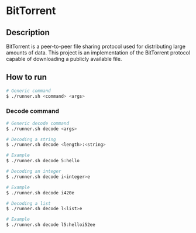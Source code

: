 # BitTorrent

## Description
BitTorrent is a peer-to-peer file sharing protocol used for distributing large amounts of data.
This project is an implementation of the BitTorrent protocol capable of downloading a publicly available file.

## How to run

```bash
# Generic command
$ ./runner.sh <command> <args>
```


### Decode command

```bash
# Generic decode command
$ ./runner.sh decode <args>
```

```bash
# Decoding a string
$ ./runner.sh decode <length>:<string>

# Example
$ ./runner.sh decode 5:hello
```


```bash
# Decoding an integer
$ ./runner.sh decode i<integer>e

# Example
$ ./runner.sh decode i420e
```

```bash
# Decoding a list
$ ./runner.sh decode l<list>e

# Example
$ ./runner.sh decode l5:helloi52ee
```




